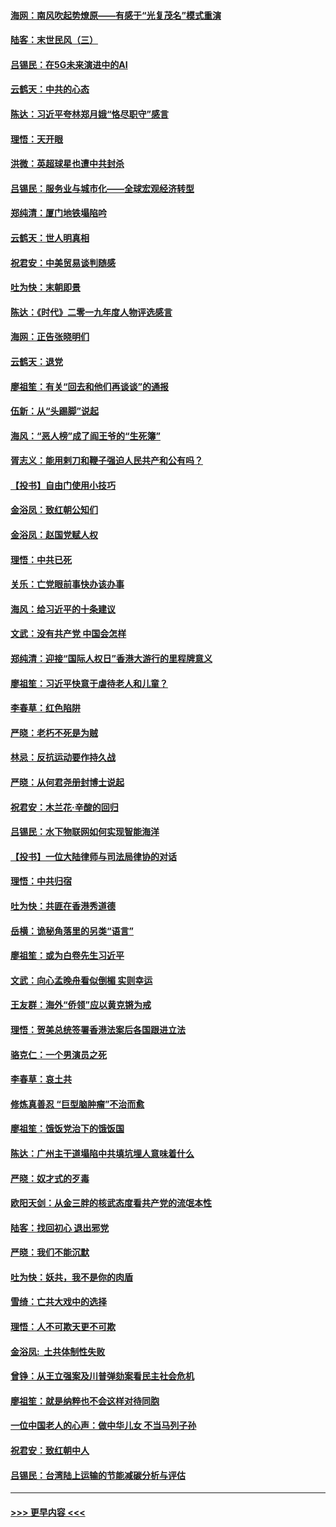#### [海网：南风吹起势燎原——有感于“光复茂名”模式重演](../pages/nsc993/n11732308.md?t=12200433) 
#### [陆客：末世民风（三）](../pages/nsc993/n11732211.md?t=12200433) 
#### [吕锡民：在5G未来演进中的AI](../pages/nsc993/n11730010.md?t=12200433) 
#### [云鹤天：中共的心态](../pages/nsc993/n11729906.md?t=12200433) 
#### [陈达：习近平夸林郑月娥“恪尽职守”感言](../pages/nsc993/n11729881.md?t=12200433) 
#### [理悟：天开眼](../pages/nsc993/n11729699.md?t=12200433) 
#### [洪微：英超球星也遭中共封杀](../pages/nsc993/n11727243.md?t=12200433) 
#### [吕锡民：服务业与城市化——全球宏观经济转型](../pages/nsc993/n11725845.md?t=12200433) 
#### [郑纯清：厦门地铁塌陷吟](../pages/nsc993/n11725813.md?t=12200433) 
#### [云鹤天：世人明真相](../pages/nsc993/n11725621.md?t=12200433) 
#### [祝君安：中美贸易谈判随感](../pages/nsc993/n11725609.md?t=12200433) 
#### [吐为快：末朝即景](../pages/nsc993/n11723365.md?t=12200433) 
#### [陈达：《时代》二零一九年度人物评选感言](../pages/nsc993/n11723337.md?t=12200433) 
#### [海网：正告张晓明们](../pages/nsc993/n11723228.md?t=12200433) 
#### [云鹤天：退党](../pages/nsc993/n11723056.md?t=12200433) 
#### [廖祖笙：有关“回去和他们再谈谈”的通报](../pages/nsc993/n11722442.md?t=12200433) 
#### [伍新：从“头踢脚”说起](../pages/nsc993/n11722429.md?t=12200433) 
#### [海风：“恶人榜”成了阎王爷的“生死簿”](../pages/nsc993/n11722272.md?t=12200433) 
#### [胥志义：能用剌刀和鞭子强迫人民共产和公有吗？](../pages/nsc993/n11720569.md?t=12200433) 
#### [【投书】自由门使用小技巧](../pages/nsc993/n11720180.md?t=12200433) 
#### [金浴凤：致红朝公知们](../pages/nsc993/n11720563.md?t=12200433) 
#### [金浴凤：赵国党赋人权](../pages/nsc993/n11720533.md?t=12200433) 
#### [理悟：中共已死](../pages/nsc993/n11720233.md?t=12200433) 
#### [关乐：亡党眼前事快办该办事](../pages/nsc993/n11719160.md?t=12200433) 
#### [海风：给习近平的十条建议](../pages/nsc993/n11717616.md?t=12200433) 
#### [文武：没有共产党 中国会怎样](../pages/nsc993/n11717584.md?t=12200433) 
#### [郑纯清：迎接“国际人权日”香港大游行的里程牌意义](../pages/nsc993/n11717417.md?t=12200433) 
#### [廖祖笙：习近平快意于虐待老人和儿童？](../pages/nsc993/n11715313.md?t=12200433) 
#### [李春草：红色陷阱](../pages/nsc993/n11715029.md?t=12200433) 
#### [严晓：老朽不死是为贼](../pages/nsc993/n11712910.md?t=12200433) 
#### [林忌：反抗运动要作持久战](../pages/nsc993/n11712623.md?t=12200433) 
#### [严晓：从何君尧册封博士说起](../pages/nsc993/n11712465.md?t=12200433) 
#### [祝君安：木兰花·辛酸的回归](../pages/nsc993/n11712381.md?t=12200433) 
#### [吕锡民：水下物联网如何实现智能海洋](../pages/nsc993/n11711158.md?t=12200433) 
#### [【投书】一位大陆律师与司法局律协的对话](../pages/nsc993/n11709675.md?t=12200433) 
#### [理悟：中共归宿](../pages/nsc993/n11710059.md?t=12200433) 
#### [吐为快：共匪在香港秀道德](../pages/nsc993/n11709979.md?t=12200433) 
#### [岳横：诡秘角落里的另类“语言”](../pages/nsc993/n11709792.md?t=12200433) 
#### [廖祖笙：或为白卷先生习近平](../pages/nsc993/n11708330.md?t=12200433) 
#### [文武：向心孟晚舟看似倒楣 实则幸运](../pages/nsc993/n11708236.md?t=12200433) 
#### [王友群：海外“侨领”应以黄克锵为戒](../pages/nsc993/n11706176.md?t=12200433) 
#### [理悟：贺美总统签署香港法案后各国跟进立法](../pages/nsc993/n11706853.md?t=12200433) 
#### [骆克仁：一个男演员之死](../pages/nsc993/n11706677.md?t=12200433) 
#### [李春草：哀土共](../pages/nsc993/n11706255.md?t=12200433) 
#### [修炼真善忍 “巨型脑肿瘤”不治而愈](../pages/nsc993/n11705340.md?t=12200433) 
#### [廖祖笙：饿饭党治下的饿饭国](../pages/nsc993/n11705085.md?t=12200433) 
#### [陈达：广州主干道塌陷中共填坑埋人意味着什么](../pages/nsc993/n11705046.md?t=12200433) 
#### [严晓：奴才式的歹毒](../pages/nsc993/n11704826.md?t=12200433) 
#### [欧阳天剑：从金三胖的核武态度看共产党的流氓本性](../pages/nsc993/n11702238.md?t=12200433) 
#### [陆客：找回初心 退出邪党](../pages/nsc993/n11702213.md?t=12200433) 
#### [严晓：我们不能沉默](../pages/nsc993/n11702110.md?t=12200433) 
#### [吐为快：妖共，我不是你的肉盾](../pages/nsc993/n11701366.md?t=12200433) 
#### [雪绮：亡共大戏中的选择](../pages/nsc993/n11699922.md?t=12200433) 
#### [理悟：人不可欺天更不可欺](../pages/nsc993/n11699657.md?t=12200433) 
#### [金浴凤:  土共体制性失败](../pages/nsc993/n11699361.md?t=12200433) 
#### [曾铮：从王立强案及川普弹劾案看民主社会危机](../pages/nsc993/n11699318.md?t=12200433) 
#### [廖祖笙：就是纳粹也不会这样对待同胞](../pages/nsc993/n11697658.md?t=12200433) 
#### [一位中国老人的心声：做中华儿女 不当马列子孙](../pages/nsc993/n11697525.md?t=12200433) 
#### [祝君安：致红朝中人](../pages/nsc993/n11697518.md?t=12200433) 
#### [吕锡民：台湾陆上运输的节能减碳分析与评估](../pages/nsc993/n11694983.md?t=12200433) 

----
#### [ >>> 更早内容 <<< ](../indexes/nsc993-earlier.md)
